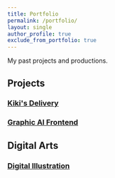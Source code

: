 ```yaml
---
title: Portfolio
permalink: /portfolio/
layout: single
author_profile: true
exclude_from_portfolio: true
---
```


My past projects and productions.

## Projects
### [Kiki's Delivery](https://leezehao.github.io/portfolio/kikis-delivery/)
### [Graphic AI Frontend](https://leezehao.github.io/portfolio/graphic-ai-frontend/)
    
## Digital Arts
### [Digital Illustration](https://leezehao.github.io/portfolio/digital-illustration/)


